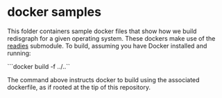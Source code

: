 # docker samples

This folder containers sample docker files that show how we build redisgraph for a given operating system. These dockers make use of the [readies](https://github.com/RedisLabsModules/readies) submodule. To build, assuming you have Docker installed and running:

```docker build -f <filename> ../..``

The command above instructs docker to build using the associated dockerfile, as if rooted at the tip of this repository.
